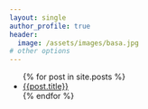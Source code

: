 ```yaml
---
layout: single
author_profile: true
header:
  image: /assets/images/basa.jpg
# other options
---
```


<!-- # osks -->
<!-- ## 统计学

[ave](https://github.com/infinite-knowledge/infinite-knowledge.github.io/blob/master/_posts/%E5%B9%B3%E5%9D%87%E6%95%B0.md)

## Linux

## PowerShell

## VBA

## MATLAB

## 其他 -->
<ul>
  {% for post in site.posts %}
    <li><a href="{{post.url}}">{{post.title}}</a></li>
  {% endfor %}
</ul>





